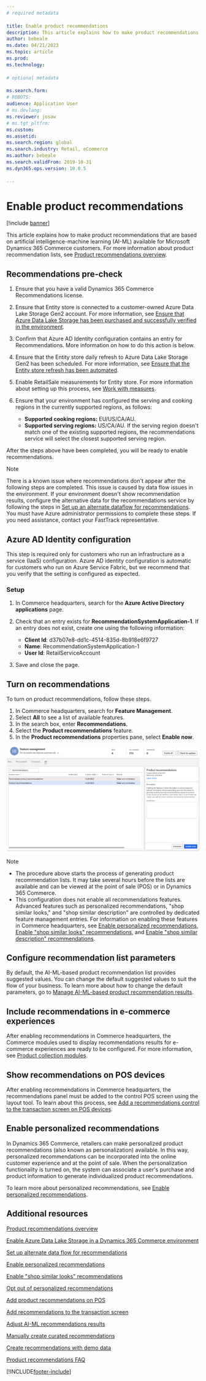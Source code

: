 ```yaml
---
# required metadata

title: Enable product recommendations
description: This article explains how to make product recommendations that are based on artificial intelligence-machine learning (AI-ML) available for Microsoft Dynamics 365 Commerce customers. 
author: bebeale
ms.date: 04/21/2023
ms.topic: article
ms.prod: 
ms.technology: 

# optional metadata

ms.search.form: 
# ROBOTS: 
audience: Application User
# ms.devlang: 
ms.reviewer: josaw
# ms.tgt_pltfrm: 
ms.custom: 
ms.assetid: 
ms.search.region: global
ms.search.industry: Retail, eCommerce
ms.author: bebeale
ms.search.validFrom: 2019-10-31
ms.dyn365.ops.version: 10.0.5

---
```


# Enable product recommendations

[!include [banner](includes/banner.md)]

This article explains how to make product recommendations that are based on artificial intelligence-machine learning (AI-ML) available for Microsoft Dynamics 365 Commerce customers. For more information about product recommendation lists, see [Product recommendations overview](product-recommendations.md).

## Recommendations pre-check

1. Ensure that you have a valid Dynamics 365 Commerce Recommendations license.
1. Ensure that Entity store is connected to a customer-owned Azure Data Lake Storage Gen2 account. For more information, see [Ensure that Azure Data Lake Storage has been purchased and successfully verified in the environment](enable-ADLS-environment.md).
1. Confirm that Azure AD Identity configuration contains an entry for Recommendations. More information on how to do this action is below.
1. Ensure that the Entity store daily refresh to Azure Data Lake Storage Gen2 has been scheduled. For more information, see [Ensure that the Entity store refresh has been automated](../fin-ops-core/dev-itpro/data-entities/entity-store-data-lake.md).
1. Enable RetailSale measurements for Entity store. For more information about setting up this process, see [Work with measures](/dynamics365/ai/customer-insights/pm-measures).
1. Ensure that your environment has configured the serving and cooking regions in the currently supported regions, as follows:

    - **Supported cooking regions:** EU/US/CA/AU.
    - **Supported serving regions:** US/CA/AU. If the serving region doesn't match one of the existing supported regions, the recommendations service will select the closest supported serving region.

After the steps above have been completed, you will be ready to enable recommendations.

> [!NOTE]
> There is a known issue where recommendations don't appear after the following steps are completed. This issue is caused by data flow issues in the environment. If your environment doesn't show recommendation results, configure the alternative data for the recommendations service by following the steps in [Set up an alternate dataflow for recommendations](set-up-alternate-data-flow.md). You must have Azure administrator permissions to complete these steps. If you need assistance, contact your FastTrack representative.

## Azure AD Identity configuration

This step is required only for customers who run an infrastructure as a service (IaaS) configuration. Azure AD identity configuration is automatic for customers who run on Azure Service Fabric, but we recommend that you verify that the setting is configured as expected.

### Setup

1. In Commerce headquarters, search for the **Azure Active Directory applications** page.
1. Check that an entry exists for **RecommendationSystemApplication-1**. If an entry does not exist, create one using the following information:

    - **Client Id**: d37b07e8-dd1c-4514-835d-8b918e6f9727
    - **Name**: RecommendationSystemApplication-1
    - **User Id**: RetailServiceAccount

1. Save and close the page. 

## Turn on recommendations

To turn on product recommendations, follow these steps.

1. In Commerce headquarters, search for **Feature Management**.
1. Select **All** to see a list of available features. 
1. In the search box, enter **Recommendations**.
1. Select the **Product recommendations** feature.
1. In the **Product recommendations** properties pane, select **Enable now**.

![Turning on recommendations.](./media/FeatureManagement_Recommendations.PNG)

> [!NOTE]
> - The procedure above starts the process of generating product recommendation lists. It may take several hours before the lists are available and can be viewed at the point of sale (POS) or in Dynamics 365 Commerce.
> - This configuration does not enable all recommendations features. Advanced features such as personalized recommendations, "shop similar looks," and "shop similar description" are controlled by dedicated feature management entries. For information on enabling these features in Commerce headquarters, see [Enable personalized recommendations](personalized-recommendations.md), [Enable "shop similar looks" recommendations](shop-similar-looks.md), and [Enable "shop similar description" recommendations](shop-similar-description.md).

## Configure recommendation list parameters

By default, the AI-ML-based product recommendation list provides suggested values. You can change the default suggested values to suit the flow of your business. To learn more about how to change the default parameters, go to [Manage AI-ML-based product recommendation results](modify-product-recommendation-results.md).

## Include recommendations in e-commerce experiences

After enabling recommendations in Commerce headquarters, the Commerce modules used to display recommendations results for e-commerce experiences are ready to be configured. For more information, see [Product collection modules](product-collection-module-overview.md).

## Show recommendations on POS devices

After enabling recommendations in Commerce headquarters, the recommendations panel must be added to the control POS screen using the layout tool. To learn about this process, see [Add a recommendations control to the transaction screen on POS devices](add-recommendations-control-pos-screen.md). 

## Enable personalized recommendations

In Dynamics 365 Commerce, retailers can make personalized product recommendations (also known as personalization) available. In this way, personalized recommendations can be incorporated into the online customer experience and at the point of sale. When the personalization functionality is turned on, the system can associate a user's purchase and product information to generate individualized product recommendations.

To learn more about personalized recommendations, see [Enable personalized recommendations](personalized-recommendations.md).

## Additional resources

[Product recommendations overview](product-recommendations.md)

[Enable Azure Data Lake Storage in a Dynamics 365 Commerce environment](enable-adls-environment.md)

[Set up alternate data flow for recommendations](set-up-alternate-data-flow.md)

[Enable personalized recommendations](personalized-recommendations.md)

[Enable "shop similar looks" recommendations](shop-similar-looks.md)

[Opt out of personalized recommendations](opt-out-personalization.md)

[Add product recommendations on POS](product.md)

[Add recommendations to the transaction screen](add-recommendations-control-pos-screen.md)

[Adjust AI-ML recommendations results](modify-product-recommendation-results.md)

[Manually create curated recommendations](create-editorial-recommendation-lists.md)

[Create recommendations with demo data](product-recommendations-demo-data.md)

[Product recommendations FAQ](faq-recommendations.md)




[!INCLUDE[footer-include](../includes/footer-banner.md)]
